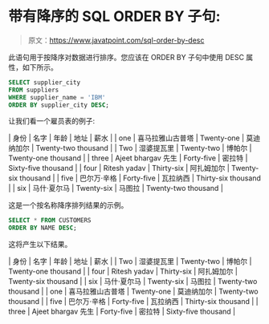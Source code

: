 # 带有降序的 SQL ORDER BY 子句:

> 原文：<https://www.javatpoint.com/sql-order-by-desc>

此语句用于按降序对数据进行排序。您应该在 ORDER BY 子句中使用 DESC 属性，如下所示。

```sql
SELECT supplier_city
FROM suppliers
WHERE supplier_name = 'IBM'
ORDER BY supplier_city DESC;

```

让我们看一个雇员表的例子:

| 身份 | 名字 | 年龄 | 地址 | 薪水 |
| one | 喜马拉雅山古普塔 | Twenty-one | 莫迪纳加尔 | Twenty-two thousand |
| Two | 湿婆提瓦里 | Twenty-two | 博帕尔 | Twenty-one thousand |
| three | Ajeet bhargav 先生 | Forty-five | 密拉特 | Sixty-five thousand |
| four | Ritesh yadav | Thirty-six | 阿扎姆加尔 | Twenty-six thousand |
| five | 巴尔万·辛格 | Forty-five | 瓦拉纳西 | Thirty-six thousand |
| six | 马什·夏尔马 | Twenty-six | 马图拉 | Twenty-two thousand |

这是一个按名称降序排列结果的示例。

```sql
SELECT * FROM CUSTOMERS
ORDER BY NAME DESC;

```

这将产生以下结果。

| 身份 | 名字 | 年龄 | 地址 | 薪水 |
| Two | 湿婆提瓦里 | Twenty-two | 博帕尔 | Twenty-one thousand |
| four | Ritesh yadav | Thirty-six | 阿扎姆加尔 | Twenty-six thousand |
| six | 马什·夏尔马 | Twenty-six | 马图拉 | Twenty-two thousand |
| one | 喜马拉雅山古普塔 | Twenty-one | 莫迪纳加尔 | Twenty-two thousand |
| five | 巴尔万·辛格 | Forty-five | 瓦拉纳西 | Thirty-six thousand |
| three | Ajeet bhargav 先生 | Forty-five | 密拉特 | Sixty-five thousand |